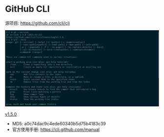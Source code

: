 
# GitHub CLI

源项目: <https://github.com/cli/cli>

![githubcli](/githubcli/githubcli.png)

[v1.5.0](/githubcli/build/githubcli_1.5.0.qpkg)

- MD5: a0c74dac9c4ede60340b5d75b4183c39
- 官方使用手册: <https://cli.github.com/manual>
